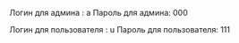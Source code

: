 Логин для админа : a
Пароль для админа: 000

Логин для пользователя : u
Пароль для пользователя: 111

